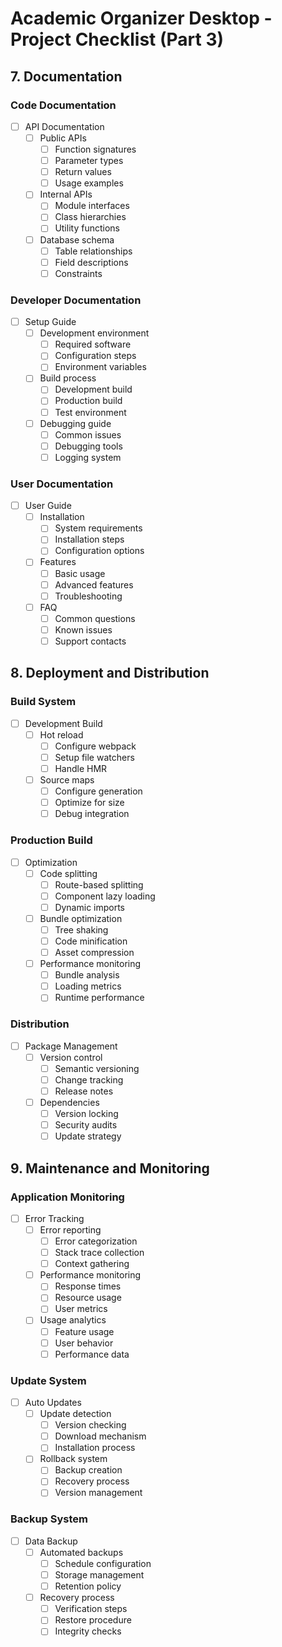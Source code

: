 # Academic Organizer Desktop - Project Checklist (Part 3)

## 7. Documentation
### Code Documentation
- [ ] API Documentation
  - [ ] Public APIs
    - [ ] Function signatures
    - [ ] Parameter types
    - [ ] Return values
    - [ ] Usage examples
  - [ ] Internal APIs
    - [ ] Module interfaces
    - [ ] Class hierarchies
    - [ ] Utility functions
  - [ ] Database schema
    - [ ] Table relationships
    - [ ] Field descriptions
    - [ ] Constraints

### Developer Documentation
- [ ] Setup Guide
  - [ ] Development environment
    - [ ] Required software
    - [ ] Configuration steps
    - [ ] Environment variables
  - [ ] Build process
    - [ ] Development build
    - [ ] Production build
    - [ ] Test environment
  - [ ] Debugging guide
    - [ ] Common issues
    - [ ] Debugging tools
    - [ ] Logging system

### User Documentation
- [ ] User Guide
  - [ ] Installation
    - [ ] System requirements
    - [ ] Installation steps
    - [ ] Configuration options
  - [ ] Features
    - [ ] Basic usage
    - [ ] Advanced features
    - [ ] Troubleshooting
  - [ ] FAQ
    - [ ] Common questions
    - [ ] Known issues
    - [ ] Support contacts

## 8. Deployment and Distribution
### Build System
- [ ] Development Build
  - [ ] Hot reload
    - [ ] Configure webpack
    - [ ] Setup file watchers
    - [ ] Handle HMR
  - [ ] Source maps
    - [ ] Configure generation
    - [ ] Optimize for size
    - [ ] Debug integration

### Production Build
- [ ] Optimization
  - [ ] Code splitting
    - [ ] Route-based splitting
    - [ ] Component lazy loading
    - [ ] Dynamic imports
  - [ ] Bundle optimization
    - [ ] Tree shaking
    - [ ] Code minification
    - [ ] Asset compression
  - [ ] Performance monitoring
    - [ ] Bundle analysis
    - [ ] Loading metrics
    - [ ] Runtime performance

### Distribution
- [ ] Package Management
  - [ ] Version control
    - [ ] Semantic versioning
    - [ ] Change tracking
    - [ ] Release notes
  - [ ] Dependencies
    - [ ] Version locking
    - [ ] Security audits
    - [ ] Update strategy

## 9. Maintenance and Monitoring
### Application Monitoring
- [ ] Error Tracking
  - [ ] Error reporting
    - [ ] Error categorization
    - [ ] Stack trace collection
    - [ ] Context gathering
  - [ ] Performance monitoring
    - [ ] Response times
    - [ ] Resource usage
    - [ ] User metrics
  - [ ] Usage analytics
    - [ ] Feature usage
    - [ ] User behavior
    - [ ] Performance data

### Update System
- [ ] Auto Updates
  - [ ] Update detection
    - [ ] Version checking
    - [ ] Download mechanism
    - [ ] Installation process
  - [ ] Rollback system
    - [ ] Backup creation
    - [ ] Recovery process
    - [ ] Version management

### Backup System
- [ ] Data Backup
  - [ ] Automated backups
    - [ ] Schedule configuration
    - [ ] Storage management
    - [ ] Retention policy
  - [ ] Recovery process
    - [ ] Verification steps
    - [ ] Restore procedure
    - [ ] Integrity checks